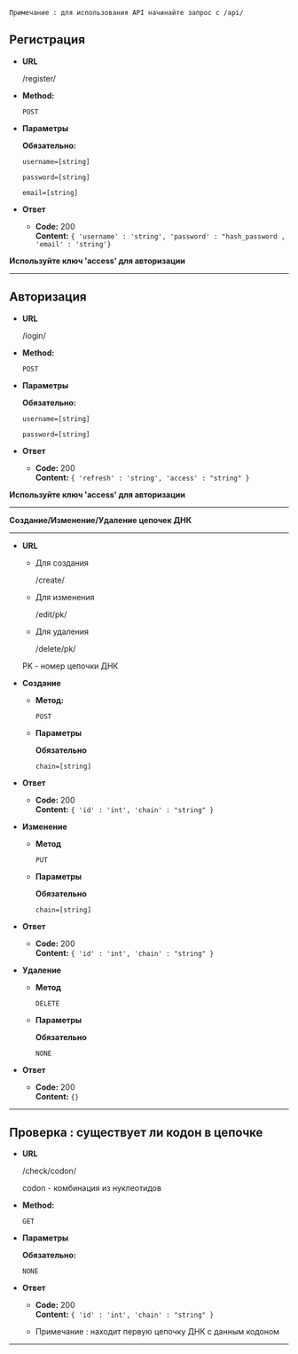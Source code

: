 `Примечание : для использования API начинайте запрос с /api/`

**Регистрация**
----

* **URL**

  /register/

* **Method:**

  `POST`
  
*  **Параметры**

   **Обязательно:**
 
   `username=[string]`
   
   `password=[string]`
   
   `email=[string]`


* **Ответ**

  * **Code:** 200 <br />
    **Content:** `{ 'username' : 'string', 'password' : "hash_password , 'email' : 'string'}`
    
**Используйте ключ 'access' для авторизации**
 _____
 **Авторизация**
----

* **URL**

  /login/

* **Method:**

  `POST`
  
*  **Параметры**

   **Обязательно:**
 
   `username=[string]`
   
   `password=[string]`


* **Ответ**

  * **Code:** 200 <br />
    **Content:** `{ 'refresh' : 'string', 'access' : "string" }`
    
**Используйте ключ 'access' для авторизации**
 _____
 **Создание/Изменение/Удаление цепочек ДНК**
______

* **URL**
  * Для создания

    /create/
  
  * Для изменения
  
    /edit/pk/
  
  * Для удаления

    /delete/pk/
  
  PK - номер цепочки ДНК
  
* **Cоздание**
  * **Метод:**

      `POST`
      
  * **Параметры** 
   
      **Обязательно**
      
      `chain=[string]`
 


* **Ответ**

  * **Code:** 200 <br />
    **Content:** `{ 'id' : 'int', 'chain' : "string" }`
    
* **Изменение**
  
    * **Метод**
        
        `PUT`
        
    * **Параметры** 
   
      **Обязательно**
      
      `chain=[string]`
     


* **Ответ**

  * **Code:** 200 <br />
    **Content:** `{ 'id' : 'int', 'chain' : "string" }`

* **Удаление**
  
    * **Метод**
        
        `DELETE`
        
    * **Параметры** 
   
      **Обязательно**
      
      `NONE`


* **Ответ**

  * **Code:** 200 <br />
    **Content:** `{}`
______
**Проверка : существует ли кодон в цепочке**
----

* **URL**

  /check/codon/
  
  codon - комбинация из нуклеотидов

* **Method:**

  `GET`
  
*  **Параметры**

   **Обязательно:**
 
   `NONE`


* **Ответ**

  * **Code:** 200 <br />
    **Content:** `{ 'id' : 'int', 'chain' : "string" }`
    
  * Примечание : находит первую цепочку ДНК с данным кодоном 
    
 _____
